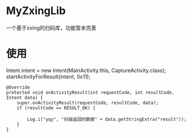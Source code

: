 # MyZxingLib
一个基于zxing的扫码库，功能暂未完善
# 使用
  Intent intent = new Intent(MainActivity.this, CaptureActivity.class);
  startActivityForResult(intent, 0x11);
  
  
    @Override
    protected void onActivityResult(int requestCode, int resultCode, Intent data) {
        super.onActivityResult(requestCode, resultCode, data);
        if (resultCode == RESULT_OK) {

            Log.i("yqy", "扫描返回的数据" + data.getStringExtra("result"));
        }
    }
